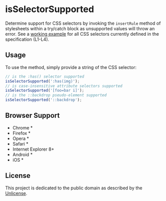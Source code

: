 # isSelectorSupported

Determine support for CSS selectors by invoking the `insertRule` method of stylesheets within a try/catch block as unsupported values will throw an error. See a [working example](http://codepen.io/ryanmorr/full/qddQPV/) for all CSS selectors currently defined in the specification (L1-L4).

## Usage

To use the method, simply provide a string of the CSS selector:

```javascript
// is the :has() selector supported
isSelectorSupported(':has(img)');
// is case-insensitive attribute selectors supported
isSelectorSupported('[foo=bar i]');
// is the ::backdrop pseudo-element supported
isSelectorSupported('::backdrop');
```

## Browser Support

* Chrome *
* Firefox *
* Opera *
* Safari *
* Internet Explorer 8+
* Android *
* iOS *

## License

This project is dedicated to the public domain as described by the [Unlicense](http://unlicense.org/).
